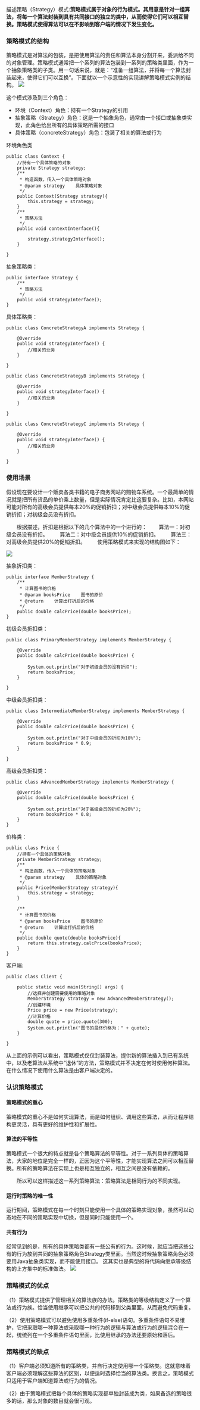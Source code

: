 描述策略（Strategy）模式:**策略模式属于对象的行为模式。其用意是针对一组算法，将每一个算法封装到具有共同接口的独立的类中，从而使得它们可以相互替换。策略模式使得算法可以在不影响到客户端的情况下发生变化。**
### 策略模式的结构
策略模式是对算法的包装，是把使用算法的责任和算法本身分割开来，委派给不同的对象管理。策略模式通常把一个系列的算法包装到一系列的策略类里面，作为一个抽象策略类的子类。用一句话来说，就是：“准备一组算法，并将每一个算法封装起来，使得它们可以互换”。下面就以一个示意性的实现讲解策略模式实例的结构。
![](https://github.com/Sailfishc/java-design-pattern/blob/master/images/strategy/Strategy-01.png)

这个模式涉及到三个角色：
- 环境（Context）角色：持有一个Strategy的引用
- 抽象策略（Strategy）角色：这是一个抽象角色，通常由一个接口或抽象类实现，此角色给出所有的具体策略所需的接口
- 具体策略（concreteStrategy）角色：包装了相关的算法或行为

环境角色类
```
public class Context {
    //持有一个具体策略的对象
    private Strategy strategy;
    /**
     * 构造函数，传入一个具体策略对象
     * @param strategy    具体策略对象
     */
    public Context(Strategy strategy){
        this.strategy = strategy;
    }
    /**
     * 策略方法
     */
    public void contextInterface(){
        
        strategy.strategyInterface();
    }
    
}
```
抽象策略类：
```
public interface Strategy {
    /**
     * 策略方法
     */
    public void strategyInterface();
}
```
具体策略类：
```
public class ConcreteStrategyA implements Strategy {

    @Override
    public void strategyInterface() {
        //相关的业务
    }

}
```
```
public class ConcreteStrategyB implements Strategy {

    @Override
    public void strategyInterface() {
        //相关的业务
    }

}
```
```
public class ConcreteStrategyC implements Strategy {

    @Override
    public void strategyInterface() {
        //相关的业务
    }

}
```


### 使用场景
假设现在要设计一个贩卖各类书籍的电子商务网站的购物车系统。一个最简单的情况就是把所有货品的单价乘上数量，但是实际情况肯定比这要复杂。比如，本网站可能对所有的高级会员提供每本20%的促销折扣；对中级会员提供每本10%的促销折扣；对初级会员没有折扣。

　　根据描述，折扣是根据以下的几个算法中的一个进行的：
　　算法一：对初级会员没有折扣。
　　算法二：对中级会员提供10%的促销折扣。
　　算法三：对高级会员提供20%的促销折扣。
　　使用策略模式来实现的结构图如下：
  
![](https://github.com/Sailfishc/java-design-pattern/blob/master/images/strategy/Strategy-02.png)

抽象折扣类：
```
public interface MemberStrategy {
    /**
     * 计算图书的价格
     * @param booksPrice    图书的原价
     * @return    计算出打折后的价格
     */
    public double calcPrice(double booksPrice);
}
```
初级会员折扣类：
```
public class PrimaryMemberStrategy implements MemberStrategy {

    @Override
    public double calcPrice(double booksPrice) {
        
        System.out.println("对于初级会员的没有折扣");
        return booksPrice;
    }

}
```
中级会员折扣类：
```
public class IntermediateMemberStrategy implements MemberStrategy {

    @Override
    public double calcPrice(double booksPrice) {

        System.out.println("对于中级会员的折扣为10%");
        return booksPrice * 0.9;
    }

}
```
高级会员折扣类：
```
public class AdvancedMemberStrategy implements MemberStrategy {

    @Override
    public double calcPrice(double booksPrice) {
        
        System.out.println("对于高级会员的折扣为20%");
        return booksPrice * 0.8;
    }
}
```
价格类：
```
public class Price {
    //持有一个具体的策略对象
    private MemberStrategy strategy;
    /**
     * 构造函数，传入一个具体的策略对象
     * @param strategy    具体的策略对象
     */
    public Price(MemberStrategy strategy){
        this.strategy = strategy;
    }
    
    /**
     * 计算图书的价格
     * @param booksPrice    图书的原价
     * @return    计算出打折后的价格
     */
    public double quote(double booksPrice){
        return this.strategy.calcPrice(booksPrice);
    }
}
```
客户端:
```
public class Client {

    public static void main(String[] args) {
        //选择并创建需要使用的策略对象
        MemberStrategy strategy = new AdvancedMemberStrategy();
        //创建环境
        Price price = new Price(strategy);
        //计算价格
        double quote = price.quote(300);
        System.out.println("图书的最终价格为：" + quote);
    }

}
```
从上面的示例可以看出，策略模式仅仅封装算法，提供新的算法插入到已有系统中，以及老算法从系统中“退休”的方法，策略模式并不决定在何时使用何种算法。在什么情况下使用什么算法是由客户端决定的。
### 认识策略模式
#### 策略模式的重心
策略模式的重心不是如何实现算法，而是如何组织、调用这些算法，从而让程序结构更灵活，具有更好的维护性和扩展性。
#### 算法的平等性
策略模式一个很大的特点就是各个策略算法的平等性。对于一系列具体的策略算法，大家的地位是完全一样的，正因为这个平等性，才能实现算法之间可以相互替换。所有的策略算法在实现上也是相互独立的，相互之间是没有依赖的。

　　所以可以这样描述这一系列策略算法：策略算法是相同行为的不同实现。
#### 运行时策略的唯一性
运行期间，策略模式在每一个时刻只能使用一个具体的策略实现对象，虽然可以动态地在不同的策略实现中切换，但是同时只能使用一个。
#### 共有行为
经常见到的是，所有的具体策略类都有一些公有的行为。这时候，就应当把这些公有的行为放到共同的抽象策略角色Strategy类里面。当然这时候抽象策略角色必须要用Java抽象类实现，而不能使用接口。
这其实也是典型的将代码向继承等级结构的上方集中的标准做法。
![](https://github.com/Sailfishc/java-design-pattern/blob/master/images/strategy/Strategy-03.png)

### 策略模式的优点
（1）策略模式提供了管理相关的算法族的办法。策略类的等级结构定义了一个算法或行为族。恰当使用继承可以把公共的代码移到父类里面，从而避免代码重复。

（2）使用策略模式可以避免使用多重条件(if-else)语句。多重条件语句不易维护，它把采取哪一种算法或采取哪一种行为的逻辑与算法或行为的逻辑混合在一起，统统列在一个多重条件语句里面，比使用继承的办法还要原始和落后。

### 策略模式的缺点
（1）客户端必须知道所有的策略类，并自行决定使用哪一个策略类。这就意味着客户端必须理解这些算法的区别，以便适时选择恰当的算法类。换言之，策略模式只适用于客户端知道算法或行为的情况。

（2）由于策略模式把每个具体的策略实现都单独封装成为类，如果备选的策略很多的话，那么对象的数目就会很可观。